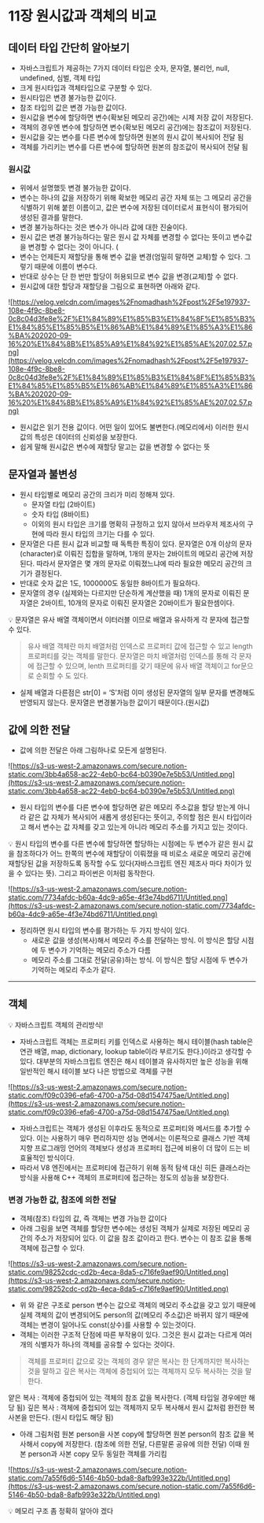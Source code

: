 # 11장 원시값과 객체의 비교

## 데이터 타입 간단히 알아보기

- 자바스크립트가 제공하는 7가지 데이터 타입은
숫자, 문자열, 불리언, null, undefined, 심벌, 객체 타입
- 크게 원시타입과 객체타입으로 구분할 수 있다.
- 원시타입은 변경 불가능한 값이다.
- 참조 타입의 값은 변경 가능한 값이다.
- 원시값을 변수에 할당하면 변수(확보된 메모리 공간)에는 시제 저장 값이 저장된다.
- 객체의 경우엔 변수에 할당하면 변수(확보된 메모리 공간)에는 참조값이 저장된다.
- 원시값을 갖는 변수를 다른 변수에 할당하면 원본의 원시 값이 복사되어 전달 됨
- 객체를 가리키는 변수를 다른 변수에 할당하면 원본의 참조값이 복사되어 전달 됨

### 원시값

- 위에서 설명했듯 변경 불가능한 값이다.
- 변수는 하나의 값을 저장하기 위해 확보한 메모리 공간 자체 또는 그 메모리 공간을 식별하기 위해 붙힌 이름이고, 값은 변수에 저장된 데이터로서 표현식이 평가되어 생성된 결과를 말한다.
- 변경 불가능하다는 것은 변수가 아니라 값에 대한 진술이다.
- 원시 값은 변경 불가능하다는 말은 원시 값 자체를 변경할 수 없다는 뜻이고 변수값을 변경할 수 없다는 것이 아니다. (
- 변수는 언제든지 재할당을 통해 변수 값을 변경(엄밀히 말하면 교체)할 수 있다. 그렇기 때문에 이름이 변수다.
- 반대로 상수는 단 한 번만 할당이 허용되므로 변수 값을 변경(교체)할 수 없다.
- 원시값에 대한 할당과 재할당을 그림으로 표현하면 아래와 같다.

![https://velog.velcdn.com/images%2Fnomadhash%2Fpost%2F5e197937-108e-4f9c-8be8-0c8c04d3fe8e%2F%E1%84%89%E1%85%B3%E1%84%8F%E1%85%B3%E1%84%85%E1%85%B5%E1%86%AB%E1%84%89%E1%85%A3%E1%86%BA%202020-09-16%20%E1%84%8B%E1%85%A9%E1%84%92%E1%85%AE%207.02.57.png](https://velog.velcdn.com/images%2Fnomadhash%2Fpost%2F5e197937-108e-4f9c-8be8-0c8c04d3fe8e%2F%E1%84%89%E1%85%B3%E1%84%8F%E1%85%B3%E1%84%85%E1%85%B5%E1%86%AB%E1%84%89%E1%85%A3%E1%86%BA%202020-09-16%20%E1%84%8B%E1%85%A9%E1%84%92%E1%85%AE%207.02.57.png)

- 원시값은 읽기 전용 값이다. 어떤 일이 있어도 불변한다.(메모리에서) 이러한 원시 값의 특성은 데이터의 신뢰성을 보장한다.
- 쉽게 말해 원시값은 변수에 재할당 말고는 값을 변경할 수 없다는 뜻

## 문자열과 불변성

- 원시 타입별로 메모리 공간의 크리가 미리 정해져 있다.
    - 문자열 타입 (2바이트)
    - 숫자 타입 (8바이트)
    - 이외의 원시 타입은 크기를 명확히 규정하고 있지 않아서 브라우저 제조사의 구현에 따라 원시 타입의 크기는 다를 수 있다.
- 문자열은 다른 원시 값과 비교할 때 독특한 특징이 있다. 문자열은 0개 이상의 문자(character)로 이뤄진 집합을 말하며, 1개의 문자는 2바이트의 메모리 공간에 저장된다. 따라서 문자열은 몇 개의 문자로 이뤄졌느냐에 따라 필요한 메모리 공간의 크기가 결정된다.
- 반대로 숫자 값은 1도, 1000000도 동일한 8바이트가 필요하다.
- 문자열의 경우 (실제와는 다르지만 단순하게 계산했을 때) 1개의 문자로 이뤄진 문자열은 2바이트, 10개의 문자로 이뤄진 문자열은 20바이트가 필요한셈이다.

<aside>
💡 문자열은 유사 배열 객체이면서 이터러블 이므로 배열과 유사하게 각 문자에 접근할 수 있다.

</aside>

> 유사 배열 객체란 마치 배열처럼 인덱스로 프로퍼티 값에 접근할 수 있고 length 프로퍼티를 갖는 객체를 말한다. 문자열은 마치 배열처럼 인덱스를 통해 각 문자에 접근할 수 있으며, lenth 프로퍼티를 갖기 때문에 유사 배열 객체이고 for문으로 순회할 수 도 있다.
> 
- 실제 배열과 다른점은 str[0] = ‘S’처럼 이미 생성된 문자열의 일부 문자를 변경해도 반영되지 않는다. 문자열은 변경불가능한 값이기 때문이다.(원시값)

## 값에 의한 전달

- 값에 의한 전달은 아래 그림하나로 모든게 설명된다.

![https://s3-us-west-2.amazonaws.com/secure.notion-static.com/3bb4a658-ac22-4eb0-bc64-b0390e7e5b53/Untitled.png](https://s3-us-west-2.amazonaws.com/secure.notion-static.com/3bb4a658-ac22-4eb0-bc64-b0390e7e5b53/Untitled.png)

- 원시 타입의 변수를 다른 변수에 할당하면 같은 메모리 주소값을 할당 받는게 아니라 같은 값 자체가 복사되어 새롭게 생성된다는 뜻이고, 주의할 점은 원시 타입이라고 해서 변수는 값 자체를 갖고 있는게 아니라 메모리 주소를 가지고 있는 것이다.

<aside>
💡 원시 타입의 변수를 다른 변수에 할당하면 할당하는 시점에는 두 변수가 같은 원시 값을 참조하다가 어느 한쪽의 변수에 재할당이 이뤄졌을 때 비로소 새로운 메모리 공간에 재할당된 값을 저장하도록 동작할 수도 있다(자바스크립트 엔진 제조사 마다 차이가 있을 수 있다는 뜻). 
그리고 파이썬은 이처럼 동작한다.

</aside>

![https://s3-us-west-2.amazonaws.com/secure.notion-static.com/7734afdc-b60a-4dc9-a65e-4f3e74bd6711/Untitled.png](https://s3-us-west-2.amazonaws.com/secure.notion-static.com/7734afdc-b60a-4dc9-a65e-4f3e74bd6711/Untitled.png)

- 정리하면 원시 타입의 변수를 평가하는 두 가지 방식이 있다.
    - 새로운 값을 생성(복사)해서 메모리 주소를 전달하는 방식. 이 방식은 할당 시점에 두 변수가 기억하는 메모리 주소가 다름
    - 메모리 주소를 그대로 전달(공유)하는 방식. 이 방식은 할당 시점에 두 변수가 기억하는 메모리 주소가 같다.

---

## 객체

<aside>
💡 자바스크립트 객체의 관리방식!

</aside>

- 자바스크립트 객체는 프로퍼티 키를 인덱스로 사용하는 해시 테이블(hash table은 연관 배열, map, dictionary, lookup table이라 부르기도 한다.)이라고 생각할 수 있다. 대부분의 자바스크립트 엔진은 해시 테이블과 유사하지만 높은 성능을 위해 일반적인 해시 테이블 보다 나은 방법으로 객체를 구현

![https://s3-us-west-2.amazonaws.com/secure.notion-static.com/f09c0396-efa6-4700-a75d-08d1547475ae/Untitled.png](https://s3-us-west-2.amazonaws.com/secure.notion-static.com/f09c0396-efa6-4700-a75d-08d1547475ae/Untitled.png)

- 자바스크립트는 객체가 생성된 이후라도 동적으로 프로퍼티와 메서드를 추가할 수 있다. 이는 사용하기 매우 편리하지만 성능 면에서는 이론적으로 클래스 기반 객체지향 프로그래밍 언어의 객체보다 생성과 프로퍼티 접근에 비용이 더 많이 드는 비효율적인 방식이다.
- 따라서  V8 엔진에서는 프로퍼티에 접근하기 위해 동적 탐색 대신 히든 클래스라는 방식을 사용해 C++ 객체의 프로퍼티에 접근하는 정도의 성능을 보장한다.

### 변경 가능한 값, 참조에 의한 전달

- 객체(참조) 타입의 값, 즉 객체는 변경 가능한 값이다
- 아래 그림을 보면 객체를 할당한 변수에는 생성된 객체가 실제로 저장된 메모리 공간의 주소가 저장되어 있다. 이 값을 참조 값이라고 한다. 변수는 이 참조 값을 통해 객체에 접근할 수 있다.

![https://s3-us-west-2.amazonaws.com/secure.notion-static.com/98252cdc-cd2b-4eca-8da5-c716fe9aef90/Untitled.png](https://s3-us-west-2.amazonaws.com/secure.notion-static.com/98252cdc-cd2b-4eca-8da5-c716fe9aef90/Untitled.png)

- 위 와 같은 구조로  person 변수는 값으로 객체의 메모리 주소값을 갖고 있기 때문에 실제 객체의 값이 변경되어도 person의 값(메모리 주소값)은 바뀌지 않기 때문에 객체는 변경이 일어나도 const(상수)를 사용할 수 있는것이다.
- 객체는 이러한 구조적 단점에 따른 부작용이 있다. 그것은 원시 값과는 다르게 여러 개의 식별자가 하나의 객체를 공유할 수 있다는 것이다.

> 객체를 프로퍼티 값으로 갖는 객체의 경우 얕은 복사는 한 단계까지만 복사하는 것을 말하고 깊은 복사는 객체에 중첩되어 있는 객체까지 모두 복사하는 것을 말한다.

얕은 복사 : 객체에 중첩되어 있는 객체의 참조 값을 복사한다. (객체 타입일 경우에만 해당 됨) 
깊은 복사 : 객체에 중첩되어 있는 객체까지 모두 복사해서 원시 값처럼 완전한 복사본을 만든다. (원시 타입도 해당 됨)
> 
- 아래 그림처럼 원본 person을 사본 copy에 할당하면 원본 person의 참조 값을 복사해서 copy에 저장한다. (참조에 의한 전달, 다른말론 공유에 의한 전달) 이때 원본 person과 사본 copy 모두 동일한 객체를 가리킴

![https://s3-us-west-2.amazonaws.com/secure.notion-static.com/7a55f6d6-5146-4b50-bda8-8afb993e322b/Untitled.png](https://s3-us-west-2.amazonaws.com/secure.notion-static.com/7a55f6d6-5146-4b50-bda8-8afb993e322b/Untitled.png)

<aside>
💡 메모리 구조 좀 정확히 알아야 겠다

</aside>